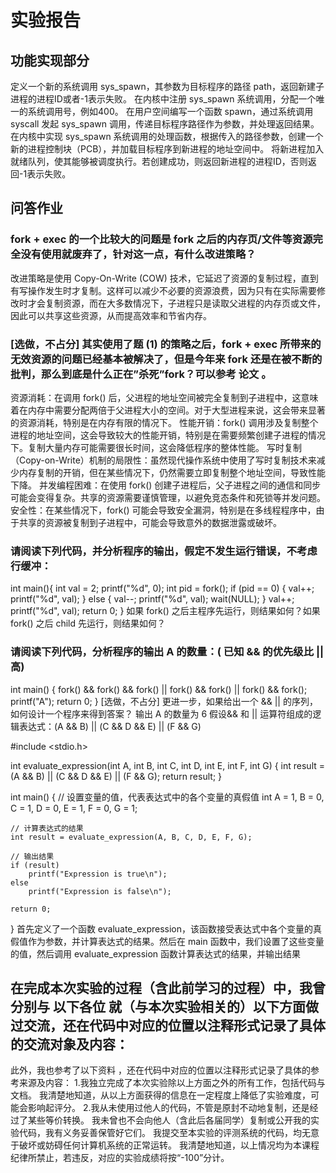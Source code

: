 # 实验报告
## 功能实现部分
定义一个新的系统调用 sys_spawn，其参数为目标程序的路径 path，返回新建子进程的进程ID或者-1表示失败。 在内核中注册 sys_spawn 系统调用，分配一个唯一的系统调用号，例如400。 在用户空间编写一个函数 spawn，通过系统调用 syscall 发起 sys_spawn 调用，传递目标程序路径作为参数，并处理返回结果。 在内核中实现 sys_spawn 系统调用的处理函数，根据传入的路径参数，创建一个新的进程控制块（PCB），并加载目标程序到新进程的地址空间中。 将新进程加入就绪队列，使其能够被调度执行。若创建成功，则返回新进程的进程ID，否则返回-1表示失败。

## 问答作业
### fork + exec 的一个比较大的问题是 fork 之后的内存页/文件等资源完全没有使用就废弃了，针对这一点，有什么改进策略？
改进策略是使用 Copy-On-Write (COW) 技术，它延迟了资源的复制过程，直到有写操作发生时才复制。这样可以减少不必要的资源浪费，因为只有在实际需要修改时才会复制资源，而在大多数情况下，子进程只是读取父进程的内存页或文件，因此可以共享这些资源，从而提高效率和节省内存。

### [选做，不占分] 其实使用了题 (1) 的策略之后，fork + exec 所带来的无效资源的问题已经基本被解决了，但是今年来 fork 还是在被不断的批判，那么到底是什么正在”杀死”fork？可以参考 论文 。
资源消耗：在调用 fork() 后，父进程的地址空间被完全复制到子进程中，这意味着在内存中需要分配两倍于父进程大小的空间。对于大型进程来说，这会带来显著的资源消耗，特别是在内存有限的情况下。 性能开销：fork() 调用涉及复制整个进程的地址空间，这会导致较大的性能开销，特别是在需要频繁创建子进程的情况下。复制大量内存可能需要很长时间，这会降低程序的整体性能。 写时复制（Copy-on-Write）机制的局限性：虽然现代操作系统中使用了写时复制技术来减少内存复制的开销，但在某些情况下，仍然需要立即复制整个地址空间，导致性能下降。 并发编程困难：在使用 fork() 创建子进程后，父子进程之间的通信和同步可能会变得复杂。共享的资源需要谨慎管理，以避免竞态条件和死锁等并发问题。 安全性：在某些情况下，fork() 可能会导致安全漏洞，特别是在多线程程序中，由于共享的资源被复制到子进程中，可能会导致意外的数据泄露或破坏。

### 请阅读下列代码，并分析程序的输出，假定不发生运行错误，不考虑行缓冲：
int main(){
int val = 2;
printf("%d", 0);
int pid = fork();
if (pid == 0) {
val++;
printf("%d", val);
} else {
val--;
printf("%d", val);
wait(NULL);
}
val++;
printf("%d", val);
return 0;
}
如果 fork() 之后主程序先运行，则结果如何？如果 fork() 之后 child 先运行，则结果如何？

### 请阅读下列代码，分析程序的输出 A 的数量：( 已知 && 的优先级比 || 高)
int main() {
fork() && fork() && fork() || fork() && fork() || fork() && fork();
printf("A");
return 0;
}
[选做，不占分] 更进一步，如果给出一个 && || 的序列，如何设计一个程序来得到答案？ 输出 A 的数量为 6 假设&& 和 || 运算符组成的逻辑表达式：(A && B) || (C && D && E) || (F && G)

#include <stdio.h>

int evaluate_expression(int A, int B, int C, int D, int E, int F, int G) {
    int result = (A && B) || (C && D && E) || (F && G);
    return result;
}

int main() {
    // 设置变量的值，代表表达式中的各个变量的真假值
    int A = 1, B = 0, C = 1, D = 0, E = 1, F = 0, G = 1;

    // 计算表达式的结果
    int result = evaluate_expression(A, B, C, D, E, F, G);

    // 输出结果
    if (result)
        printf("Expression is true\n");
    else
        printf("Expression is false\n");

    return 0;
}
首先定义了一个函数 evaluate_expression，该函数接受表达式中各个变量的真假值作为参数，并计算表达式的结果。然后在 main 函数中，我们设置了这些变量的值，然后调用 evaluate_expression 函数计算表达式的结果，并输出结果

## 在完成本次实验的过程（含此前学习的过程）中，我曾分别与 以下各位 就（与本次实验相关的）以下方面做过交流，还在代码中对应的位置以注释形式记录了具体的交流对象及内容：
此外，我也参考了以下资料 ，还在代码中对应的位置以注释形式记录了具体的参考来源及内容： 1.我独立完成了本次实验除以上方面之外的所有工作，包括代码与文档。 我清楚地知道，从以上方面获得的信息在一定程度上降低了实验难度，可能会影响起评分。 2.我从未使用过他人的代码，不管是原封不动地复制，还是经过了某些等价转换。 我未曾也不会向他人（含此后各届同学）复制或公开我的实验代码，我有义务妥善保管好它们。 我提交至本实验的评测系统的代码，均无意于破坏或妨碍任何计算机系统的正常运转。 我清楚地知道，以上情况均为本课程纪律所禁止，若违反，对应的实验成绩将按“-100”分计。
